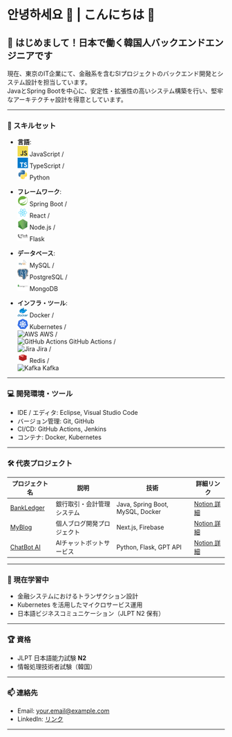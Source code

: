 # 안녕하세요 👋 | こんにちは 👋

## 👋 はじめまして！日本で働く韓国人バックエンドエンジニアです
現在、東京のIT企業にて、金融系を含むSIプロジェクトのバックエンド開発とシステム設計を担当しています。  
JavaとSpring Bootを中心に、安定性・拡張性の高いシステム構築を行い、堅牢なアーキテクチャ設計を得意としています。

---

### 💼 スキルセット

- **言語**:  
  <img src="https://raw.githubusercontent.com/github/explore/main/topics/javascript/javascript.png" alt="JavaScript" width="24" height="24" /> JavaScript /  
  <img src="https://raw.githubusercontent.com/github/explore/main/topics/typescript/typescript.png" alt="TypeScript" width="24" height="24" /> TypeScript /  
  <img src="https://raw.githubusercontent.com/github/explore/main/topics/python/python.png" alt="Python" width="24" height="24" /> Python  

- **フレームワーク**:  
  <img src="https://raw.githubusercontent.com/github/explore/main/topics/spring-boot/spring-boot.png" alt="Spring Boot" width="24" height="24" /> Spring Boot /  
  <img src="https://raw.githubusercontent.com/github/explore/main/topics/react/react.png" alt="React" width="24" height="24" /> React /  
  <img src="https://raw.githubusercontent.com/github/explore/main/topics/nodejs/nodejs.png" alt="Node.js" width="24" height="24" /> Node.js /  
  <img src="https://raw.githubusercontent.com/github/explore/main/topics/flask/flask.png" alt="Flask" width="24" height="24" /> Flask  

- **データベース**:  
  <img src="https://raw.githubusercontent.com/github/explore/main/topics/mysql/mysql.png" alt="MySQL" width="24" height="24" /> MySQL /  
  <img src="https://raw.githubusercontent.com/github/explore/main/topics/postgresql/postgresql.png" alt="PostgreSQL" width="24" height="24" /> PostgreSQL /  
  <img src="https://raw.githubusercontent.com/github/explore/main/topics/mongodb/mongodb.png" alt="MongoDB" width="24" height="24" /> MongoDB  

- **インフラ・ツール**:  
  <img src="https://raw.githubusercontent.com/github/explore/main/topics/docker/docker.png" alt="Docker" width="24" height="24" /> Docker /  
  <img src="https://raw.githubusercontent.com/github/explore/main/topics/kubernetes/kubernetes.png" alt="Kubernetes" width="24" height="24" /> Kubernetes /  
  <img src="https://raw.githubusercontent.com/github/explore/main/topics/amazon-aws/amazon-aws.png" alt="AWS" width="24" height="24" /> AWS /  
  <img src="https://raw.githubusercontent.com/github/explore/main/topics/github-actions/github-actions.png" alt="GitHub Actions" width="24" height="24" /> GitHub Actions /  
  <img src="https://raw.githubusercontent.com/github/explore/main/topics/jira/jira.png" alt="Jira" width="24" height="24" /> Jira /  
  <img src="https://raw.githubusercontent.com/github/explore/main/topics/redis/redis.png" alt="Redis" width="24" height="24" /> Redis /  
  <img src="https://raw.githubusercontent.com/github/explore/main/topics/apache-kafka/apache-kafka.png" alt="Kafka" width="24" height="24" /> Kafka  


---

### 💻 開発環境・ツール
- IDE / エディタ: Eclipse, Visual Studio Code
- バージョン管理: Git, GitHub
- CI/CD: GitHub Actions, Jenkins
- コンテナ: Docker, Kubernetes

---

### 🛠️ 代表プロジェクト
| プロジェクト名 | 説明 | 技術 | 詳細リンク |
|----------------|------|------|------------|
| [BankLedger](https://github.com/username/bankledger) | 銀行取引・会計管理システム | Java, Spring Boot, MySQL, Docker | [Notion 詳細](https://notion.link/bankledger) |
| [MyBlog](https://github.com/username/myblog) | 個人ブログ開発プロジェクト | Next.js, Firebase | [Notion 詳細](https://notion.link/myblog) |
| [ChatBot AI](https://github.com/username/chatbot-ai) | AIチャットボットサービス | Python, Flask, GPT API | [Notion 詳細](https://notion.link/chatbot) |

---

### 🌱 現在学習中
- 金融システムにおけるトランザクション設計
- Kubernetes を活用したマイクロサービス運用
- 日本語ビジネスコミュニケーション（JLPT N2 保有）

---

### 🏆 資格
- JLPT 日本語能力試験 **N2**
- 情報処理技術者試験（韓国）

---

### 📫 連絡先
- Email: your.email@example.com
- LinkedIn: [リンク](https://linkedin.com/in/yourprofile)

---
